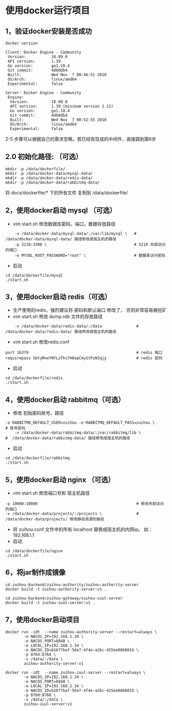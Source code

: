 # 使用docker运行项目

## 1，验证docker安装是否成功
```
docker version

Client: Docker Engine - Community
 Version:           18.09.0
 API version:       1.39
 Go version:        go1.10.4
 Git commit:        4d60db4
 Built:             Wed Nov  7 00:46:51 2018
 OS/Arch:           linux/amd64
 Experimental:      false

Server: Docker Engine - Community
 Engine:
  Version:          18.09.0
  API version:      1.39 (minimum version 1.12)
  Go version:       go1.10.4
  Git commit:       4d60db4
  Built:            Wed Nov  7 00:52:55 2018
  OS/Arch:          linux/amd64
  Experimental:     false
```

2-5 步骤可以根据自己的需求忽略，若已经有现成的中间件，直接跳到第6步

## 2.0 初始化路径: （可选）
```
mkdir -p /data/dockerfile/
mkdir -p /data/docker-data/mysql-data/
mkdir -p /data/docker-data/redis-data/
mkdir -p /data/docker-data/rabbitmq-data/
```
将 docs/dockerfile/* 下的所有文件 复制到 /data/dockerfile/

## 2，使用docker启动 mysql （可选）
- vim start.sh 修改数据库密码，端口，数据存放路径
```
    -v /data/docker-data/mysql-data/:/var/lib/mysql \   # /data/docker-data/mysql-data/ 路径修改成宿主机的路径
    -p 3218:3306 \                                      # 3218 外部访问的端口
    -e MYSQL_ROOT_PASSWORD="root" \                     # 数据库访问密码
```
- 启动
```
cd /data/dockerfile/mysql
./start.sh
``` 

## 3，使用docker启动 redis（可选）
- 生产使用的redis，强烈建议将 密码和默认端口 修改了， 否则非常容易被挖矿
- vim start.sh 修改 dump.rdb 文件的存放路径
```
    -v /data/docker-data/redis-data/:/data               #  /data/docker-data/redis-data/ 路径修改成宿主机的路径
```
- vim start.sh 修改redis.conf 
```
port 16379                                               # redis 端口
requirepass SbtyMveYNfLzTks7H0apCmyStPzWJqjy             # redis 密码
```
- 启动
```
cd /data/dockerfile/redis
./start.sh
``` 

## 4，使用docker启动 rabbitmq（可选）
- 修改 初始密码账号、路径
```
-e RABBITMQ_DEFAULT_USER=zuihou -e RABBITMQ_DEFAULT_PASS=zuihou \       # 账号密码    
    -v /data/docker-data/rabbitmq-data/:/var/rabbitmq/lib \             #  /data/docker-data/rabbitmq-data/ 路径修改成宿主机的路径
```
- 启动
```
cd /data/dockerfile/rabbitmq
./start.sh
``` 
## 5，使用docker启动 nginx （可选）
- vim start.sh 修改端口号和 宿主机路径
```
-p 10000:10000                                           # 修改外部访问的端口
-v /data/docker-data/projects/:/projects \               # /data/docker-data/projects/ 修改静态资源的路径
```
- 将 zuihou.conf 文件中的所有 localhost 替换成宿主机的内网ip。 如： 192.168.1.1
- 启动
```
cd /data/dockerfile/nginx
./start.sh
``` 
## 6，将jar制作成镜像
```
cd zuihou-backend/zuihou-authority/zuihou-authority-server
docker build -t zuihou-authority-server:v1 .

cd zuihou-backend/zuihou-gateway/zuihou-zuul-server
docker build -t zuihou-zuul-server:v1 .
```

## 7，使用docker启动项目
```
docker run -idt  --name zuihou-authority-server --restart=always \
        -e NACOS_IP=192.168.1.34 \
        -e NACOS_PORT=8848 \
        -e LOCAL_IP=192.168.1.34 \
        -e NACOS_ID=b16f7baf-56e7-4f4e-a26c-425ee0668016 \
        -p 8764:8764 \
        -v /data/:/data \
        zuihou-authority-server:v1 

docker run -idt  --name zuihou-zuul-server --restart=always \
        -e NACOS_IP=192.168.1.34 \
        -e NACOS_PORT=8848 \
        -e LOCAL_IP=192.168.1.34 \
        -e NACOS_ID=b16f7baf-56e7-4f4e-a26c-425ee0668016 \
        -p 8760:8760 \
        -v /data/:/data \
        zuihou-zuul-server:v1 

```
